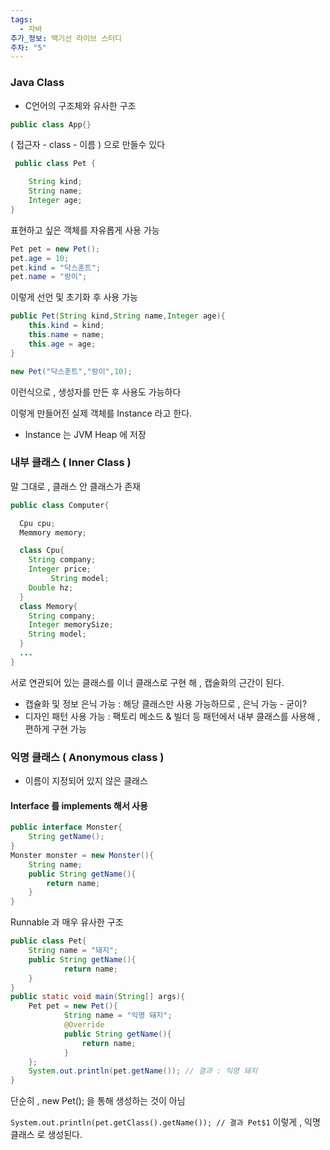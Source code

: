 ```yaml
---
tags:
  - 자바
추가_정보: 백기선 라이브 스터디
주차: "5"
---
```


### Java Class

- C언어의 구조체와 유사한 구조
```java
public class App{}
```

( 접근자 - class - 이름 ) 으로 만들수 있다

```java
 public class Pet {

    String kind;
    String name;
    Integer age;
}
```

표현하고 싶은 객체를 자유롭게 사용 가능

```java
Pet pet = new Pet();
pet.age = 10;
pet.kind = "닥스훈트";
pet.name = "랑이";
```

이렇게 선언 및 초기화 후 사용 가능

```java
public Pet(String kind,String name,Integer age){
	this.kind = kind;
	this.name = name;
	this.age = age;
}

new Pet("닥스훈트","랑이",10);
```

이런식으로 , 생성자를 만든 후 사용도 가능하다

이렇게 만들어진 실제 객체를 Instance 라고 한다.

- Instance 는 JVM Heap 에 저장

### 내부 클래스 ( Inner Class )

말 그대로 , 클래스 안 클래스가 존재
```java
public class Computer{

  Cpu cpu;
  Memmory memory;

  class Cpu{
    String company;
    Integer price;
         String model;
    Double hz;
  }
  class Memory{
    String company;
    Integer memorySize;
    String model;
  }
  ...
}
```

서로 연관되어 있는 클래스를 이너 클래스로 구현 해 , 캡술화의 근간이 된다.

- 캡슐화 및 정보 은닉 가능 : 해당 클래스만 사용 가능하므로 , 은닉 가능 - 굳이?
- 디자인 패턴 사용 가능 : 팩토리 메소드 & 빌더 등 패턴에서 내부 클래스를 사용해 , 편하게 구현 가능

### 익명 클래스 ( Anonymous class )

- 이름이 지정되어 있지 않은 클래스

#### Interface 를 implements 해서 사용

```java
public interface Monster{
	String getName();
}
Monster monster = new Monster(){
	String name;
	public String getName(){
		return name;
	}
}
```

Runnable 과 매우 유사한 구조

```java
public class Pet{
    String name = "돼지";
    public String getName(){
            return name;
    }
}
public static void main(String[] args){
    Pet pet = new Pet(){
            String name = "익명 돼지";
            @Override
            public String getName(){
                return name;
            }
    };
    System.out.println(pet.getName()); // 결과 : 익명 돼지
}
```

단순히 , new Pet(); 을 통해 생성하는 것이 아님

`System.out.println(pet.getClass().getName()); // 결과 Pet$1`
이렇게 , 익명 클래스 로 생성된다.

